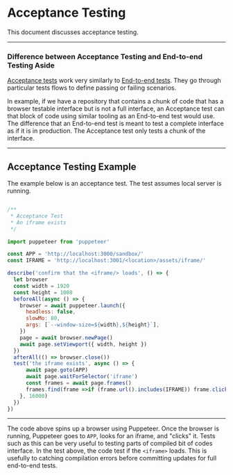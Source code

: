 # Acceptance Testing

This document discusses acceptance testing.

----

### Difference between Acceptance Testing and End-to-end Testing Aside

[Acceptance tests]((http://softwaretestingfundamentals.com/acceptance-testing/)) work very similarly to [End-to-end tests](https://medium.freecodecamp.org/why-end-to-end-testing-is-important-for-your-team-cb7eb0ec1504). They go through particular tests flows to define passing or failing scenarios.

In example, if we have a repository that contains a chunk of code that has a browser testable interface but is not a full interface, an Acceptance test can that block of code using similar tooling as an End-to-end test would use. The difference that an End-to-end test is meant to test a complete interface as if it is in production. The Acceptance test only tests a chunk of the interface.

----

## Acceptance Testing Example

The example below is an acceptance test. The test assumes local server is running.

```javascript

/**
 * Acceptance Test
 * An iframe exists
 */

import puppeteer from 'puppeteer'

const APP = 'http://localhost:3000/sandbox/'
const IFRAME = 'http://localhost:3001/<location>/assets/iframe/'

describe('confirm that the <iframe/> loads', () => {
  let browser
  const width = 1920
  const height = 1080
  beforeAll(async () => {
    browser = await puppeteer.launch({
      headless: false,
      slowMo: 80,
      args: [`--window-size=${width},${height}`],
    })
    page = await browser.newPage()
    await page.setViewport({ width, height })
  })
  afterAll(() => browser.close())
  test('the iframe exists', async () => {
      await page.goto(APP)
      await page.waitForSelector('iframe')
      const frames = await page.frames()
      frames.find(frame =>if (frame.url().includes(IFRAME)) frame.click())
    }, 16000)
  })
})

```

----

The code above spins up a browser using Puppeteer. Once the browser is running, Puppeteer goes to `APP`, looks for an iframe, and "clicks" it. Tests such as this can be very useful to testing parts of compiled bit of codes interface. In the test above, the code test if the `<iframe>` loads. This is usefully to catching compilation errors before committing updates for full end-to-end tests.
